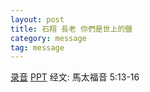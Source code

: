 ```yaml
---
layout: post
title: 石翔 長老 你們是世上的鹽
category: message
tag: message
---
```


[录音](https://drive.google.com/open?id=1RnNhJGZ81eU-r6bePlbWEmCnw9324LyY) [PPT](https://drive.google.com/open?id=1DKyff0CwqOGumvwMlzijjBQQOiXHHAVm) 经文: 馬太福音 5:13-16
